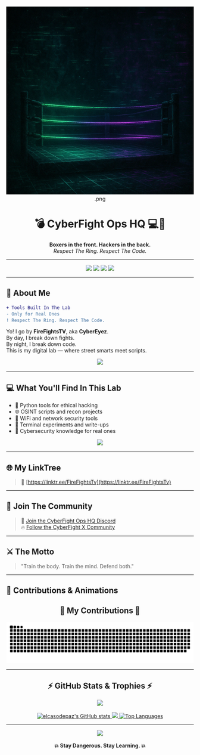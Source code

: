 
<p align="center">
  <img src="https://github.com/elcasodepaz/elcasodepaz/raw/main/cyberfightops-banner.png" />.png

<h1 align="center">💣 CyberFight Ops HQ 💻🥊</h1>

<p align="center">
  <strong>Boxers in the front. Hackers in the back.</strong><br>
  <em>Respect The Ring. Respect The Code.</em>
</p>

---

<p align="center">
  <img src="https://img.shields.io/badge/Fighter%20By%20Day-%2300FF9C?style=for-the-badge&logo=github&logoColor=white" />
  <img src="https://img.shields.io/badge/Hacker%20By%20Night-%23A855F7?style=for-the-badge" />
  <img src="https://img.shields.io/badge/Python-%233776AB?style=for-the-badge&logo=python&logoColor=white" />
  <img src="https://img.shields.io/badge/Wifi%20Tools-%23000000?style=for-the-badge&labelColor=00FF9C" />
</p>

---
## 🧠 About Me

```diff
+ Tools Built In The Lab
- Only for Real Ones
! Respect The Ring. Respect The Code.
```

Yo! I go by **FireFightsTV**, aka **CyberEyez**.  
By day, I break down fights.  
By night, I break down code.  
This is my digital lab — where street smarts meet scripts.

<p align="center">
  <img src="https://media.giphy.com/media/9J7tdYltWyXIY/giphy.gif" width="220">
</p>

---

## 💻 What You'll Find In This Lab

- 🧰 Python tools for ethical hacking
- 🌐 OSINT scripts and recon projects
- 📡 WiFi and network security tools
- 🧪 Terminal experiments and write-ups
- 🔐 Cybersecurity knowledge for real ones

<p align="center">
  <img src="https://media.giphy.com/media/MaI6BylfjN0N6/giphy.gif" width="200">
</p>

---

## 🌐 My LinkTree

> 🔗 [https://linktr.ee/FireFightsTv](https://linktr.ee/FireFightsTv)

---

## 🧠 Join The Community

> 💬 [Join the CyberFight Ops HQ Discord](your-discord-invite-here)  
> 🔥 [Follow the CyberFight X Community](your-x-platform-community-link)

---

## ⚔️ The Motto

> "Train the body. Train the mind. Defend both."

---

## 🐍 Contributions & Animations

<div align="center">
  <h2>🐍 My Contributions 🐍</h2>
  <img alt="snake eating my contributions" src="https://raw.githubusercontent.com/elcasodepaz/Elcasodepaz/output/github-contribution-grid-snake.svg" />
</div>

---

<h2 align="center">⚡ GitHub Stats & Trophies ⚡</h2>

<p align="center">
  <img src="https://github-profile-trophy.vercel.app/?username=elcasodepaz&theme=darkhub" />
</p>

<p align="center">
  <a href="http://www.github.com/elcasodepaz">
    <img src="https://github-readme-stats.vercel.app/api?username=elcasodepaz&show_icons=true&count_private=true&title_color=00ff9c&text_color=00ff9c&icon_color=00ff9c&bg_color=0d1117&hide_border=true" alt="elcasodepaz's GitHub stats" />
  </a>
  <a href="http://www.github.com/elcasodepaz">
    <img src="https://github-readme-streak-stats.herokuapp.com/?user=elcasodepaz&stroke=00ff9c&background=0d1117&ring=00ff9c&fire=00ff9c&currStreakNum=00ff9c&currStreakLabel=00ff9c&sideNums=00ff9c&sideLabels=00ff9c&dates=00ff9c&hide_border=true" />
  </a>
  <a href="https://github.com/elcasodepaz" align="center">
    <img src="https://github-readme-stats.vercel.app/api/top-langs/?username=elcasodepaz&langs_count=10&title_color=00ff9c&text_color=00ff9c&icon_color=00ff9c&bg_color=0d1117&hide_border=true&locale=en&custom_title=Top%20Languages" alt="Top Languages" />
  </a>
</p>

---

<p align="center">
  <img src="https://media.giphy.com/media/qgQUggAC3Pfv687qPC/giphy.gif" width="280" />
</p>

<p align="center">
  <strong>💥 Stay Dangerous. Stay Learning. 💥</strong>
</p>
